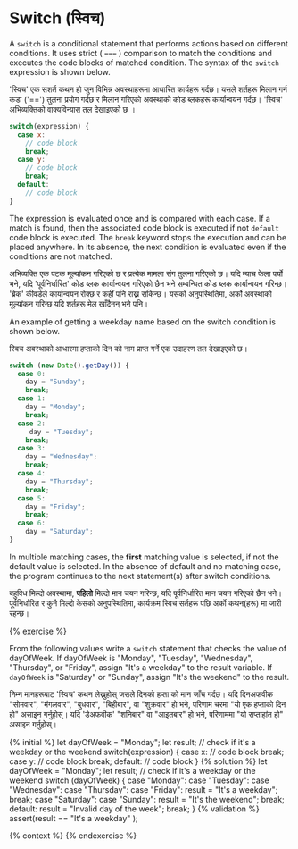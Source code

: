 # Switch (स्विच)

A `switch` is a conditional statement that performs actions based on different conditions. It uses strict ( `===` ) comparison to match the conditions and executes the code blocks of matched condition.  The syntax of the `switch` expression is shown below.

'स्विच' एक सशर्त कथन हो जुन विभिन्न अवस्थाहरूमा आधारित कार्यहरू गर्दछ। यसले शर्तहरू मिलान गर्न कडा ('==') तुलना प्रयोग गर्दछ र मिलान गरिएको अवस्थाको कोड ब्लकहरू कार्यान्वयन गर्दछ।  'स्विच' अभिव्यक्तिको वाक्यविन्यास तल देखाइएको छ ।

```javascript
switch(expression) {
  case x:
    // code block
    break;
  case y:
    // code block
    break;
  default:
    // code block
}
```

The expression is evaluated once and is compared with each case. If a match is found, then the associated code block is executed if not `default` code block is executed. The `break` keyword stops the execution and can be placed anywhere. In its absence, the next condition is evaluated even if the conditions are not matched.&#x20;

अभिव्यक्ति एक पटक मूल्यांकन गरिएको छ र प्रत्येक मामला संग तुलना गरिएको छ। यदि म्याच फेला पर्यो भने, यदि 'पूर्वनिर्धारित' कोड ब्लक कार्यान्वयन गरिएको छैन भने सम्बन्धित कोड ब्लक कार्यान्वयन गरिन्छ। 'ब्रेक' कीवर्डले कार्यान्वयन रोक्छ र कहीं पनि राख्न सकिन्छ। यसको अनुपस्थितिमा, अर्को अवस्थाको मूल्यांकन गरिन्छ यदि शर्तहरू मेल खाँदैनन् भने पनि।

An example of getting a weekday name based on the switch condition is shown below.&#x20;

स्विच अवस्थाको आधारमा हप्ताको दिन को नाम प्राप्त गर्ने एक उदाहरण तल देखाइएको छ।

```javascript
switch (new Date().getDay()) {
  case 0:
    day = "Sunday";
    break;
  case 1:
    day = "Monday";
    break;
  case 2:
     day = "Tuesday";
    break;
  case 3:
    day = "Wednesday";
    break;
  case 4:
    day = "Thursday";
    break;
  case 5:
    day = "Friday";
    break;
  case 6:
    day = "Saturday";
}
```

In multiple matching cases, the **first** matching value is selected, if not the default value is selected. In the absence of default and no matching case, the program continues to the next statement(s) after switch conditions.&#x20;

बहुविध मिल्दो अवस्थामा, **पहिलो** मिल्दो मान चयन गरिन्छ, यदि पूर्वनिर्धारित मान चयन गरिएको छैन भने। पूर्वनिर्धारित र कुनै मिल्दो केसको अनुपस्थितिमा, कार्यक्रम स्विच सर्तहरू पछि अर्को कथन(हरू) मा जारी रहन्छ।

{% exercise %}

From the following values write a `switch` statement that checks the value of dayOfWeek. If dayOfWeek is "Monday", "Tuesday", "Wednesday", "Thursday", or "Friday", assign "It's a weekday" to the result variable. If `dayOfWeek` is "Saturday" or "Sunday", assign "It's the weekend" to the result.&#x20;

निम्न मानहरूबाट 'स्विच' कथन लेख्नुहोस् जसले दिनको हप्ता को मान जाँच गर्दछ। यदि दिनअफवीक "सोमवार", "मंगलवार", "बुधवार", "बिहीबार", वा "शुक्रवार" हो भने, परिणाम चरमा "यो एक हप्ताको दिन हो" असाइन गर्नुहोस्। यदि 'डेअफवीक' "शनिबार" वा "आइतबार" हो भने, परिणाममा "यो सप्ताहांत हो" असाइन गर्नुहोस्।

{% initial %}
let dayOfWeek = "Monday";
let result;
// check if it's a weekday or the weekend
switch(expression) {
  case x:
    // code block
    break;
  case y:
    // code block
    break;
  default:
    // code block
}
{% solution %}
let dayOfWeek = "Monday";
let result;
// check if it's a weekday or the weekend
switch (dayOfWeek) {
  case "Monday":
  case "Tuesday":
  case "Wednesday":
  case "Thursday":
  case "Friday":
    result = "It's a weekday";
    break;
  case "Saturday":
  case "Sunday":
    result = "It's the weekend";
    break;
  default:
    result = "Invalid day of the week";
    break;
}
{% validation %}
assert(result == "It's a weekday" );

{% context %}
{% endexercise %}

